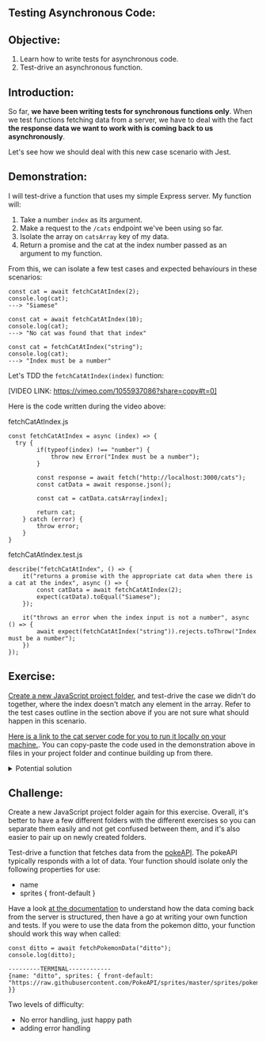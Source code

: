 ## Testing Asynchronous Code: 

## Objective:
1. Learn how to write tests for asynchronous code.
1. Test-drive an asynchronous function. 

## Introduction:
So far, **we have been writing tests for synchronous functions only**. When we test functions fetching data from a server, we have to deal with the fact **the response data we want to work with is coming back to us asynchronously**.

Let's see how we should deal with this new case scenario with Jest. 

## Demonstration: 
I will test-drive a function that uses my simple Express server. My function will:

1. Take a number `index` as its argument.
1. Make a request to the `/cats` endpoint we've been using so far.
1. Isolate the array on `catsArray` key of my data.
1. Return a promise and the cat at the index number passed as an argument to my function.  

From this, we can isolate a few test cases and expected behaviours in these scenarios: 
```
const cat = await fetchCatAtIndex(2);
console.log(cat);
---> "Siamese"

const cat = await fetchCatAtIndex(10);
console.log(cat);
---> "No cat was found that that index"

const cat = fetchCatAtIndex("string");
console.log(cat);
---> "Index must be a number"
```

Let's TDD the `fetchCatAtIndex(index)` function: 

[VIDEO LINK: https://vimeo.com/1055937086?share=copy#t=0]


Here is the code written during the video above: 

fetchCatAtIndex.js
```
const fetchCatAtIndex = async (index) => {
  try {
        if(typeof(index) !== "number") { 
            throw new Error("Index must be a number"); 
        }

        const response = await fetch("http://localhost:3000/cats");
        const catData = await response.json();

        const cat = catData.catsArray[index];

        return cat; 
    } catch (error) { 
        throw error; 
    }
}
```

fetchCatAtIndex.test.js
```
describe("fetchCatAtIndex", () => {
    it("returns a promise with the appropriate cat data when there is a cat at the index", async () => {
        const catData = await fetchCatAtIndex(2);
        expect(catData).toEqual("Siamese");
    });

    it("throws an error when the index input is not a number", async () => { 
        await expect(fetchCatAtIndex("string")).rejects.toThrow("Index must be a number");
    })
});
```

## Exercise: 

[Create a new JavaScript project folder](https://journey.makers.tech/pages/pill-setting-up-a-javascript-project), and test-drive the case we didn't do together, where the index doesn't match any element in the array. Refer to the test cases outline in the section above if you are not sure what should happen in this scenario. 

[Here is a link to the cat server code for you to run it locally on your machine.](TODO:Add_link). You can copy-paste the code used in the demonstration above in files in your project folder and continue building up from there. 


<details>
<summary>Potential solution</summary>

fetchCatAtIndex.js
```

const fetchCatAtIndex = async (index) => {
    try {
        if(typeof(index) !== "number") { 
            throw new Error("Index must be a number"); 
        }

        const response = await fetch("http://localhost:3000/cats");
        const catData = await response.json();

        const cat = catData.catsArray[index];

        if (!cat) {
          throw new Error("No cat was found that that index");
        }

        return cat; 
    } catch (error) {
        throw error; 
    }
}
```

fetchCatAtIndex.test.js
```
describe("fetchCatAtIndex", () => {
      it("returns a promise with the appropriate cat data when there is a cat at the index", async () => {
        const catData = await fetchCatAtIndex(2);
        expect(catData).toEqual("Siamese");
    });

    it("throws an error when the index input is not a number", async () => { 
        await expect(fetchCatAtIndex("string")).rejects.toThrow("Index must be a number");
    })

     it("is thrown with an error when the index in the input outside teh scope of the array", async () => {
       await expect(fetchCatAtIndex(10)).rejects.toThrow(
         "No cat was found that that index"
       );
     });
})

```
</details>

## Challenge: 

Create a new JavaScript project folder again for this exercise. Overall, it's better to have a few different folders with the different exercises so you can separate them easily and not get confused between them, and it's also easier to pair up on newly created folders. 

Test-drive a function that fetches data from the [pokeAPI](https://pokeapi.co/). The pokeAPI typically responds with a lot of data. Your function should isolate only the following properties for use:
- name
- sprites { front-default }

Have a look [at the documentation](https://pokeapi.co/) to understand how the data coming back from the server is structured, then have a go at writing your own function and tests. If you were to use the data from the pokemon ditto, your function should work this way when called: 

```
const ditto = await fetchPokemonData("ditto");
console.log(ditto);

---------TERMINAL------------
{name: "ditto", sprites: { front-default: "https://raw.githubusercontent.com/PokeAPI/sprites/master/sprites/pokemon/132.png" }}
```

Two levels of difficulty: 
- No error handling, just happy path
- adding error handling